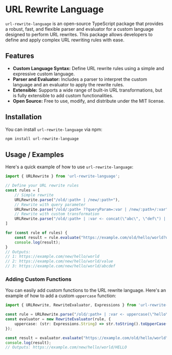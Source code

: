 # URL Rewrite Language

`url-rewrite-language` is an open-source TypeScript package that provides a robust, fast, and flexible parser and evaluator for a custom language designed to perform URL rewrites. This package allows developers to define and apply complex URL rewriting rules with ease.

## Features
- **Custom Language Syntax:** Define URL rewrite rules using a simple and expressive custom language.
- **Parser and Evaluator:** Includes a parser to interpret the custom language and an evaluator to apply the rewrite rules.
- **Extensible:** Supports a wide range of built-in URL transformations, but is fully extensible to add custom functionalities.
- **Open Source:** Free to use, modify, and distribute under the MIT license.

## Installation
You can install `url-rewrite-language` via npm:

```bash
npm install url-rewrite-language
```

## Usage / Examples
Here's a quick example of how to use `url-rewrite-language`:

```typescript
import { URLRewrite } from 'url-rewrite-language';

// Define your URL rewrite rules
const rules = [
    // Simple rewrite
    URLRewrite.parse("/old/:path+ | /new/:path+"), 
    // Rewrite with query parameter
    URLRewrite.parse("/old/:path+ ??queryParam=:var | /new/:path+/:var"), 
    // Rewrite with custom transformation
    URLRewrite.parse("/old/:path+ | :var <- concat(\"abc\", \"def\") | /new/:path+/:var"), 
]

for (const rule of rules) {
    const result = rule.evaluate("https://example.com/old/hello/world?queryParam=value");
    console.log(result);
}
// Outputs:
// 1: https://example.com/new/hello/world
// 2: https://example.com/new/hello/world/value
// 3: https://example.com/new/hello/world/abcdef
```


### Adding Custom Functions
You can easily add custom functions to the URL rewrite language. Here's an example of how to add a custom `uppercase` function:

```typescript
import { URLRewrite, RewriteEvaluator, Expressions } from 'url-rewrite-language';

const rule = URLRewrite.parse("/old/:path+ | :var <- uppercase(\"hello\") | /new/:path+/:var");
const evaluator = new RewriteEvaluator(rule, {
    uppercase: (str: Expressions.String) => str.toString().toUpperCase()
});

const result = evaluator.evaluate("https://example.com/old/hello/world");
console.log(result);
// Outputs: https://example.com/new/hello/world/HELLO
```

